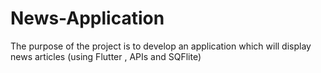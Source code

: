 # News-Application
The purpose of the project is to develop an application which will display news articles (using Flutter ,  APIs and SQFlite)
